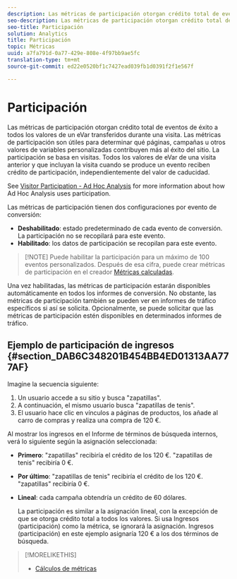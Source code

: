 ```yaml
---
description: Las métricas de participación otorgan crédito total de eventos de éxito a todos los valores de un eVar transferidos durante una visita. Las métricas de participación son útiles para determinar qué páginas, campañas u otros valores de variables personalizadas contribuyen más al éxito del sitio. La participación se basa en visitas. Todos los valores de eVar de una visita anterior y que incluyan la visita cuando se produce un evento reciben crédito de participación, independientemente del valor de caducidad.
seo-description: Las métricas de participación otorgan crédito total de eventos de éxito a todos los valores de un eVar transferidos durante una visita. Las métricas de participación son útiles para determinar qué páginas, campañas u otros valores de variables personalizadas contribuyen más al éxito del sitio. La participación se basa en visitas. Todos los valores de eVar de una visita anterior y que incluyan la visita cuando se produce un evento reciben crédito de participación, independientemente del valor de caducidad.
seo-title: Participación
solution: Analytics
title: Participación
topic: Métricas
uuid: a7fa791d-0a77-429e-808e-4f97bb9ae5fc
translation-type: tm+mt
source-git-commit: ed22e0520bf1c7427ead039fb1d0391f2f1e567f

---
```



# Participación

Las métricas de participación otorgan crédito total de eventos de éxito a todos los valores de un eVar transferidos durante una visita. Las métricas de participación son útiles para determinar qué páginas, campañas u otros valores de variables personalizadas contribuyen más al éxito del sitio. La participación se basa en visitas. Todos los valores de eVar de una visita anterior y que incluyan la visita cuando se produce un evento reciben crédito de participación, independientemente del valor de caducidad.

See [Visitor Participation - Ad Hoc Analysis](../../../components/c-variables/c-metrics/metrics-visitor-participation.md#concept_ACBAE3626B224D9683257B5F73E0FB4A) for more information about how Ad Hoc Analysis uses participation.

Las métricas de participación tienen dos configuraciones por evento de conversión:

* **Deshabilitado**: estado predeterminado de cada evento de conversión. La participación no se recopilará para este evento.
* **Habilitado**: los datos de participación se recopilan para este evento.

> [!NOTE] Puede habilitar la participación para un máximo de 100 eventos personalizados. Después de esa cifra, puede crear métricas de participación en el creador [Métricas calculadas](https://marketing.adobe.com/resources/help/en_US/analytics/calcmetrics/participation_metric.html).

Una vez habilitadas, las métricas de participación estarán disponibles automáticamente en todos los informes de conversión. No obstante, las métricas de participación también se pueden ver en informes de tráfico específicos si así se solicita. Opcionalmente, se puede solicitar que las métricas de participación estén disponibles en determinados informes de tráfico.

## Ejemplo de participación de ingresos {#section_DAB6C348201B454BB4ED01313AA777AF}

Imagine la secuencia siguiente:

1. Un usuario accede a su sitio y busca "zapatillas".
1. A continuación, el mismo usuario busca "zapatillas de tenis".
1. El usuario hace clic en vínculos a páginas de productos, los añade al carro de compras y realiza una compra de 120 €.

Al mostrar los ingresos en el Informe de términos de búsqueda internos, verá lo siguiente según la asignación seleccionada:

* **Primero**: "zapatillas" recibiría el crédito de los 120 €. "zapatillas de tenis" recibiría 0 €.
* **Por último**: "zapatillas de tenis" recibiría el crédito de los 120 €. "zapatillas" recibiría 0 €.
* **Lineal**: cada campaña obtendría un crédito de 60 dólares.

   La participación es similar a la asignación lineal, con la excepción de que se otorga crédito total a todos los valores. Si usa Ingresos (participación) como la métrica, se ignorará la asignación. Ingresos (participación) en este ejemplo asignaría 120 € a los dos términos de búsqueda.

>[!MORELIKETHIS]
>
>* [Cálculos de métricas](/help/components/c-variables/c-metrics/metrics-calculations.md)

